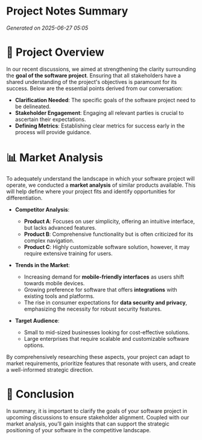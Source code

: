 # Project Notes Summary

*Generated on 2025-06-27 05:05*

# 🚀 Project Overview

In our recent discussions, we aimed at strengthening the clarity surrounding the **goal of the software project**. Ensuring that all stakeholders have a shared understanding of the project's objectives is paramount for its success. Below are the essential points derived from our conversation:

- **Clarification Needed**: The specific goals of the software project need to be delineated.
- **Stakeholder Engagement**: Engaging all relevant parties is crucial to ascertain their expectations.
- **Defining Metrics**: Establishing clear metrics for success early in the process will provide guidance.

# 📊 Market Analysis

To adequately understand the landscape in which your software project will operate, we conducted a **market analysis** of similar products available. This will help define where your project fits and identify opportunities for differentiation. 

- **Competitor Analysis**:
  - **Product A**: Focuses on user simplicity, offering an intuitive interface, but lacks advanced features.
  - **Product B**: Comprehensive functionality but is often criticized for its complex navigation.
  - **Product C**: Highly customizable software solution, however, it may require extensive training for users.

- **Trends in the Market**:
  - Increasing demand for **mobile-friendly interfaces** as users shift towards mobile devices.
  - Growing preference for software that offers **integrations** with existing tools and platforms.
  - The rise in consumer expectations for **data security and privacy**, emphasizing the necessity for robust security features.

- **Target Audience**:
  - Small to mid-sized businesses looking for cost-effective solutions.
  - Large enterprises that require scalable and customizable software options.

By comprehensively researching these aspects, your project can adapt to market requirements, prioritize features that resonate with users, and create a well-informed strategic direction.

# 📝 Conclusion

In summary, it is important to clarify the goals of your software project in upcoming discussions to ensure stakeholder alignment. Coupled with our market analysis, you’ll gain insights that can support the strategic positioning of your software in the competitive landscape.
